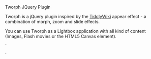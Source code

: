 Tworph JQuery Plugin

Tworph is a jQuery plugin inspired by the [TiddlyWiki](http://www.tiddlywiki.com/) appear effect - a combination of morph, zoom and slide effects.

You can use Tworph as a Lightbox application with all kind of content (Images, Flash movies or the HTML5 Canvas element).

				
`<script type="text/javascript" src="jquery.tworph.js"></script>
<script type="text/javascript">
$(document).ready(function() {
  $("#MY_DIV").tworph({        // <div id="MY_DIV" class="tworph">[CONTENT]<div>
    buttons: '.MY_DIV_LINK',   // <a href="javascript:;" class="MY_DIV_LINK">[LINKNAME]<a>
    width: '800px',            // Width of MY_DIV
    height: '340px',           // Height of MY_DIV
    fontsize: ['0.1em', '1em'] // Font size of MY_DIV (the first value is neccasary for zooming)
  });
});
</script>`

